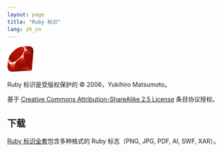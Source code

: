 ```yaml
---
layout: page
title: "Ruby 标识"
lang: zh_cn
---
```


![Ruby 标识][logo]

Ruby 标识是受版权保护的 &copy; 2006，Yukihiro Matsumoto。

基于 [Creative Commons Attribution-ShareAlike 2.5 License][cc-by-sa] 条目协议授权。


## 下载

[Ruby 标识全套][logo-kit]包含多种格式的 Ruby 标志（PNG, JPG, PDF, AI, SWF, XAR）。


[logo]: /images/header-ruby-logo.png
[logo-kit]: https://cache.ruby-lang.org/pub/misc/logo/ruby-logo-kit.zip
[cc-by-sa]: http://creativecommons.org/licenses/by-sa/2.5/
